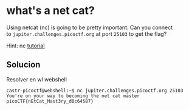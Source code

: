 
# what's a net cat?

Using netcat (nc) is going to be pretty important. Can you connect to `jupiter.challenges.picoctf.org` at port `25103` to get the flag?

Hint: nc [tutorial](https://linux.die.net/man/1/nc)


## Solucion

Resolver en wl webshell

```
castr-picoctf@webshell:~$ nc jupiter.challenges.picoctf.org 25103
You're on your way to becoming the net cat master
picoCTF{nEtCat_Mast3ry_d0c64587}
```